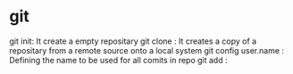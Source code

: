 # git

git init: It create a empty repositary
git clone <repo>: It creates a copy of a repositary from a remote source onto a local system
git config user.name <name>: Defining the name to be used for all comits in repo
git add <directiory>: 
